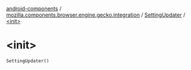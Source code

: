 [android-components](../../index.md) / [mozilla.components.browser.engine.gecko.integration](../index.md) / [SettingUpdater](index.md) / [&lt;init&gt;](./-init-.md)

# &lt;init&gt;

`SettingUpdater()`